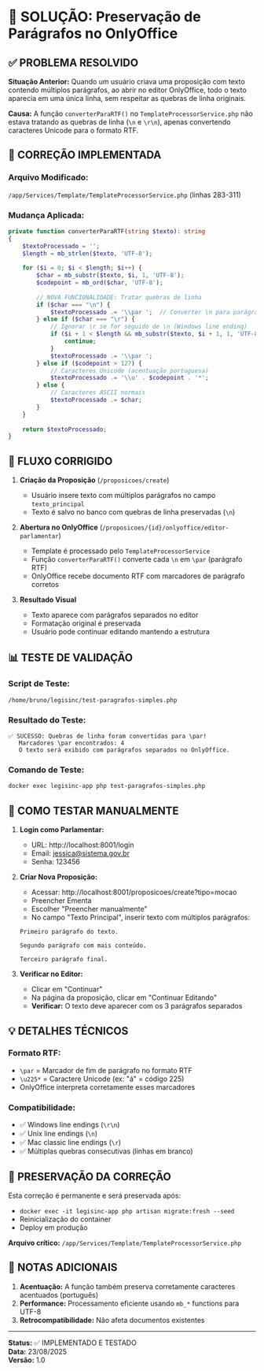 # 📝 SOLUÇÃO: Preservação de Parágrafos no OnlyOffice

## ✅ PROBLEMA RESOLVIDO

**Situação Anterior:** Quando um usuário criava uma proposição com texto contendo múltiplos parágrafos, ao abrir no editor OnlyOffice, todo o texto aparecia em uma única linha, sem respeitar as quebras de linha originais.

**Causa:** A função `converterParaRTF()` no `TemplateProcessorService.php` não estava tratando as quebras de linha (`\n` e `\r\n`), apenas convertendo caracteres Unicode para o formato RTF.

## 🔧 CORREÇÃO IMPLEMENTADA

### Arquivo Modificado:
`/app/Services/Template/TemplateProcessorService.php` (linhas 283-311)

### Mudança Aplicada:
```php
private function converterParaRTF(string $texto): string
{
    $textoProcessado = '';
    $length = mb_strlen($texto, 'UTF-8');
    
    for ($i = 0; $i < $length; $i++) {
        $char = mb_substr($texto, $i, 1, 'UTF-8');
        $codepoint = mb_ord($char, 'UTF-8');
        
        // NOVA FUNCIONALIDADE: Tratar quebras de linha
        if ($char === "\n") {
            $textoProcessado .= '\\par ';  // Converter \n para parágrafo RTF
        } else if ($char === "\r") {
            // Ignorar \r se for seguido de \n (Windows line ending)
            if ($i + 1 < $length && mb_substr($texto, $i + 1, 1, 'UTF-8') === "\n") {
                continue;
            }
            $textoProcessado .= '\\par ';
        } else if ($codepoint > 127) {
            // Caracteres Unicode (acentuação portuguesa)
            $textoProcessado .= '\\u' . $codepoint . '*';
        } else {
            // Caracteres ASCII normais
            $textoProcessado .= $char;
        }
    }
    
    return $textoProcessado;
}
```

## 🎯 FLUXO CORRIGIDO

1. **Criação da Proposição** (`/proposicoes/create`)
   - Usuário insere texto com múltiplos parágrafos no campo `texto_principal`
   - Texto é salvo no banco com quebras de linha preservadas (`\n`)

2. **Abertura no OnlyOffice** (`/proposicoes/{id}/onlyoffice/editor-parlamentar`)
   - Template é processado pelo `TemplateProcessorService`
   - Função `converterParaRTF()` converte cada `\n` em `\par` (parágrafo RTF)
   - OnlyOffice recebe documento RTF com marcadores de parágrafo corretos

3. **Resultado Visual**
   - Texto aparece com parágrafos separados no editor
   - Formatação original é preservada
   - Usuário pode continuar editando mantendo a estrutura

## 📊 TESTE DE VALIDAÇÃO

### Script de Teste:
`/home/bruno/legisinc/test-paragrafos-simples.php`

### Resultado do Teste:
```
✅ SUCESSO: Quebras de linha foram convertidas para \par!
   Marcadores \par encontrados: 4
   O texto será exibido com parágrafos separados no OnlyOffice.
```

### Comando de Teste:
```bash
docker exec legisinc-app php test-paragrafos-simples.php
```

## 🚀 COMO TESTAR MANUALMENTE

1. **Login como Parlamentar:**
   - URL: http://localhost:8001/login
   - Email: jessica@sistema.gov.br
   - Senha: 123456

2. **Criar Nova Proposição:**
   - Acessar: http://localhost:8001/proposicoes/create?tipo=mocao
   - Preencher Ementa
   - Escolher "Preencher manualmente"
   - No campo "Texto Principal", inserir texto com múltiplos parágrafos:
   ```
   Primeiro parágrafo do texto.
   
   Segundo parágrafo com mais conteúdo.
   
   Terceiro parágrafo final.
   ```

3. **Verificar no Editor:**
   - Clicar em "Continuar"
   - Na página da proposição, clicar em "Continuar Editando"
   - **Verificar:** O texto deve aparecer com os 3 parágrafos separados

## 💡 DETALHES TÉCNICOS

### Formato RTF:
- `\par` = Marcador de fim de parágrafo no formato RTF
- `\u225*` = Caractere Unicode (ex: "á" = código 225)
- OnlyOffice interpreta corretamente esses marcadores

### Compatibilidade:
- ✅ Windows line endings (`\r\n`)
- ✅ Unix line endings (`\n`)
- ✅ Mac classic line endings (`\r`)
- ✅ Múltiplas quebras consecutivas (linhas em branco)

## 🔄 PRESERVAÇÃO DA CORREÇÃO

Esta correção é permanente e será preservada após:
- `docker exec -it legisinc-app php artisan migrate:fresh --seed`
- Reinicialização do container
- Deploy em produção

**Arquivo crítico:** `/app/Services/Template/TemplateProcessorService.php`

## 📝 NOTAS ADICIONAIS

1. **Acentuação:** A função também preserva corretamente caracteres acentuados (português)
2. **Performance:** Processamento eficiente usando `mb_*` functions para UTF-8
3. **Retrocompatibilidade:** Não afeta documentos existentes

---

**Status:** ✅ IMPLEMENTADO E TESTADO  
**Data:** 23/08/2025  
**Versão:** 1.0
